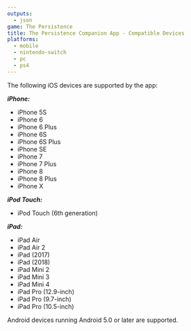 ```yaml
---
outputs:
  - json
game: The Persistence
title: The Persistence Companion App - Compatible Devices
platforms:
  - mobile
  - nintendo-switch
  - pc
  - ps4
---
```

The following iOS devices are supported by the app:

***iPhone:***

* iPhone 5S
* iPhone 6
* iPhone 6 Plus
* iPhone 6S
* iPhone 6S Plus
* iPhone SE
* iPhone 7
* iPhone 7 Plus
* iPhone 8
* iPhone 8 Plus
* iPhone X

***iPod Touch:***

* iPod Touch (6th generation)

***iPad:***

* iPad Air
* iPad Air 2
* iPad (2017)
* iPad (2018)
* iPad Mini 2
* iPad Mini 3
* iPad Mini 4
* iPad Pro (12.9-inch)
* iPad Pro (9.7-inch)
* iPad Pro (10.5-inch)

Android devices running Android 5.0 or later are supported.
